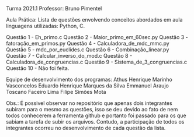 Turma 2021.1
Professor: Bruno Pimentel

Aula Prática:
Lista de questões envolvendo conceitos abordados em aula
linguagens utilizadas: Python, C.

Questão 1 - Eh_primo.c
Questão 2 - Maior_primo_em_60sec.py
Questão 3 - fatoração_em_primos.py
Questão 4 - Calculadora_de_mdc_mmc.py
Questão 5 - mdc_por_euclides.c
Questão 6 - Combinação_linear.py
Questão 7 - Calcular_inverso_do_mod.c
Questão 8 - Calculadora_de_congruencias.c
Questão 9 - Sistema_de_3_congruencias.c
Questão 10 - Não foi feita.

Equipe de desenvolvimento dos programas:
    Athus Henrique Marinho Vasconcelos
    Eduardo Henrique Marques da Silva
    Emmanuel Araujo Toscano Faceiro Lima
    Filipe Simões Mota

Obs.: É possivel observar no repositório que apenas dois integrantes subiram para o mesmo as questões, isso se deu devido ao fato de nem todos conhecerem a ferramenta github e portanto foi passado para os que sabiam a tarefa de subir os arquivos. Contudo, a participação de todos os integrantes ocorreu no desenvolvimento de cada questão da lista.

